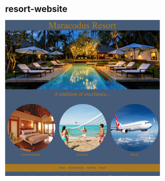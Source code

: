 # resort-website


![Screenshot](https://github.com/phuzisham/resort-website/blob/master/img/cap.png "Screen Capture")
